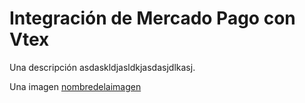 # Integración de Mercado Pago con Vtex

Una descripción asdaskldjasldkjasdasjdlkasj.

Una imagen [nombredelaimagen](/images/vtex.jpg)
